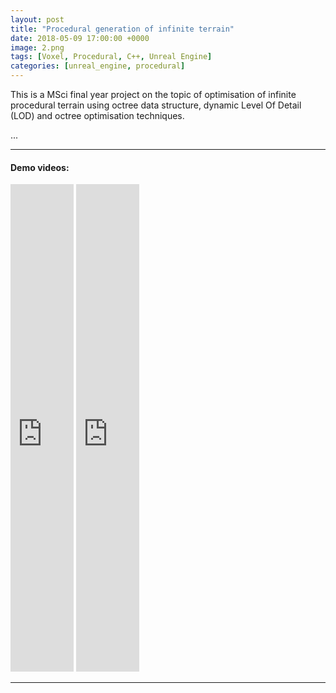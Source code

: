 ```yaml
---
layout: post
title: "Procedural generation of infinite terrain"
date: 2018-05-09 17:00:00 +0000
image: 2.png
tags: [Voxel, Procedural, C++, Unreal Engine]
categories: [unreal_engine, procedural]
---
```


This is a MSci final year project on the topic of optimisation of infinite procedural terrain using octree data structure, dynamic Level Of Detail (LOD) and octree optimisation techniques.

...

***
#### Demo videos:
<iframe src="https://www.youtube.com/embed/2sqBf3AZPm0" width="20%" height="20%" frameborder="0" allowfullscreen></iframe>
<iframe src="https://www.youtube.com/embed/31X7C6H0qIE" width="20%" height="20%" frameborder="0" allowfullscreen></iframe>

***

